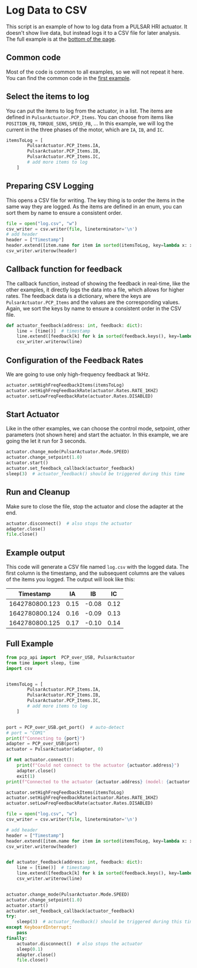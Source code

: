 # Log Data to CSV

This script is an example of how to log data from a PULSAR HRI actuator. It doesn't show live data, but instead logs it to a CSV file for later analysis.
The full example is at the [bottom of the page](#full-example).


## Common code

Most of the code is common to all examples, so we will not repeat it here. You can find the common code in the [first example](single_actuator.md).


## Select the items to log
You can put the items to log from the actuator, in a list. The items are defined in `PulsarActuator.PCP_Items`. You can choose from items like `POSITION_FB`, `TORQUE_SENS`, `SPEED_FB`, ... In this example, we will log the current in the three phases of the motor, which are `IA`, `IB`, and `IC`. 

```py
itemsToLog = [
        PulsarActuator.PCP_Items.IA,
        PulsarActuator.PCP_Items.IB,
        PulsarActuator.PCP_Items.IC,
        # add more items to log
    ]

```

## Preparing CSV Logging

This opens a CSV file for writing. The key thing is to order the items in the same way they are logged. As the items are defined in an enum, you can sort them by name to ensure a consistent order.

```py
file = open("log.csv", "w")
csv_writer = csv.writer(file, lineterminator='\n')
# add header
header = ["Timestamp"]
header.extend([item.name for item in sorted(itemsToLog, key=lambda x: x.name)])  # sorted by name for consistent order
csv_writer.writerow(header)
```


## Callback function for feedback

The callback function, instead of showing the feedback in real-time, like the other examples, it directly logs the data into a file, which allows for higher rates. The feedback data is a dictionary, where the keys are `PulsarActuator.PCP_Items` and the values are the corresponding values. Again, we sort the keys by name to ensure a consistent order in the CSV file.

```py
def actuator_feedback(address: int, feedback: dict):
    line = [time()]  # timestamp
    line.extend([feedback[k] for k in sorted(feedback.keys(), key=lambda x: x.name)])  # sorted by enum name for consistent order
    csv_writer.writerow(line)
```


## Configuration of the Feedback Rates

We are going to use only high-frequency feedback at 1kHz.

```py
actuator.setHighFreqFeedbackItems(itemsToLog)
actuator.setHighFreqFeedbackRate(actuator.Rates.RATE_1KHZ)
actuator.setLowFreqFeedbackRate(actuator.Rates.DISABLED)
```


## Start Actuator

Like in the other examples, we can choose the control mode, setpoint, other parameters (not shown here) and start the actuator. In this example, we are going the let it run for 3 seconds.

```py
actuator.change_mode(PulsarActuator.Mode.SPEED)
actuator.change_setpoint(1.0)
actuator.start()
actuator.set_feedback_callback(actuator_feedback)
sleep(3)  # actuator_feedback() should be triggered during this time
```


## Run and Cleanup 

Make sure to close the file, stop the actuator and  close the adapter at the end. 

```py
actuator.disconnect()  # also stops the actuator
adapter.close()
file.close()
```


## Example output

This code will generate a CSV file named `log.csv` with the logged data. The first column is the timestamp, and the subsequent columns are the values of the items you logged. The output will look like this:

| Timestamp | IA | IB | IC |
|-----------|----|----|----|
| 1642780800.123 | 0.15 | -0.08 | 0.12 |
| 1642780800.124 | 0.16 | -0.09 | 0.13 |
| 1642780800.125 | 0.17 | -0.10 | 0.14 |


## Full Example


```py title="Full code" linenums="1"
from pcp_api import  PCP_over_USB, PulsarActuator
from time import sleep, time
import csv


itemsToLog = [
        PulsarActuator.PCP_Items.IA,
        PulsarActuator.PCP_Items.IB,
        PulsarActuator.PCP_Items.IC,
        # add more items to log
    ]


port = PCP_over_USB.get_port()  # auto-detect
# port = "COM1"
print(f"Connecting to {port}")
adapter = PCP_over_USB(port)
actuator = PulsarActuator(adapter, 0)

if not actuator.connect():
    print(f"Could not connect to the actuator {actuator.address}")
    adapter.close()
    exit(1)
print(f"Connected to the actuator {actuator.address} (model: {actuator.model}, firmware: {actuator.firmware_version})")

actuator.setHighFreqFeedbackItems(itemsToLog)
actuator.setHighFreqFeedbackRate(actuator.Rates.RATE_1KHZ)
actuator.setLowFreqFeedbackRate(actuator.Rates.DISABLED)

file = open("log.csv", "w")
csv_writer = csv.writer(file, lineterminator='\n')

# add header
header = ["Timestamp"]
header.extend([item.name for item in sorted(itemsToLog, key=lambda x: x.name)])  # sorted by name for consistent order
csv_writer.writerow(header)


def actuator_feedback(address: int, feedback: dict):
    line = [time()]  # timestamp
    line.extend([feedback[k] for k in sorted(feedback.keys(), key=lambda x: x.name)])  # sorted by enum name for consistent order
    csv_writer.writerow(line)


actuator.change_mode(PulsarActuator.Mode.SPEED)
actuator.change_setpoint(1.0)
actuator.start()
actuator.set_feedback_callback(actuator_feedback)
try:
    sleep(3)  # actuator_feedback() should be triggered during this time
except KeyboardInterrupt:
    pass
finally:
    actuator.disconnect()  # also stops the actuator
    sleep(0.1)
    adapter.close()
    file.close()
```